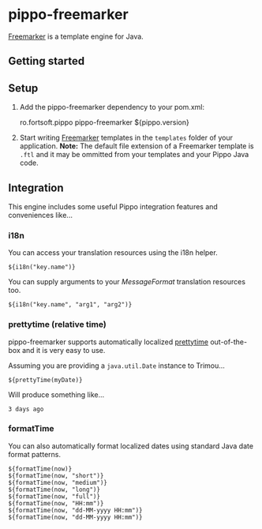 pippo-freemarker
=====================

[Freemarker][freemarker] is a template engine for Java.

Getting started
---------------

Setup
-----

1) Add the pippo-freemarker dependency to your pom.xml:

    <dependency>
        <groupId>ro.fortsoft.pippo</groupId>
        <artifactId>pippo-freemarker</artifactId>
        <version>${pippo.version}</version>
    </dependency>

2)  Start writing [Freemarker][freemarker] templates in the `templates` folder of your application.
**Note:** The default file extension of a Freemarker template is `.ftl` and it may be ommitted from your templates and your Pippo Java code.

Integration
-----

This engine includes some useful Pippo integration features and conveniences like... 

### i18n

You can access your translation resources using the i18n helper.

    ${i18n("key.name")}

You can supply arguments to your *MessageFormat* translation resources too.

    ${i18n("key.name", "arg1", "arg2")}

### prettytime (relative time)

pippo-freemarker supports automatically localized [prettytime][prettytime] out-of-the-box and it is very easy to use.

Assuming you are providing a `java.util.Date` instance to Trimou...

    ${prettyTime(myDate)}

Will produce something like...

    3 days ago

### formatTime

You can also automatically format localized dates using standard Java date format patterns.

    ${formatTime(now)}
    ${formatTime(now, "short")}
    ${formatTime(now, "medium")}
    ${formatTime(now, "long")}
    ${formatTime(now, "full")}
    ${formatTime(now, "HH:mm")}
    ${formatTime(now, "dd-MM-yyyy HH:mm")}
    ${formatTime(now, "dd-MM-yyyy HH:mm")}

[freemarker]: http://freemarker.org
[prettytime]: http://ocpsoft.org/prettytime
